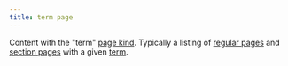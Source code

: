 ```yaml
---
title: term page
---
```


Content with the "term" [page kind](g). Typically a listing of [regular pages](g) and [section pages](g)  with a given [term](g).
